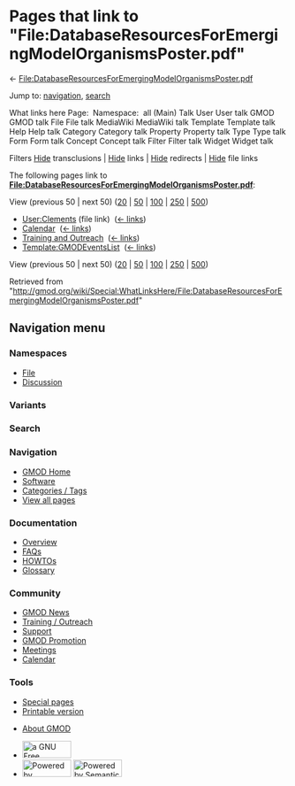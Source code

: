 <div id="mw-page-base" class="noprint">

</div>

<div id="mw-head-base" class="noprint">

</div>

<div id="content" class="mw-body" role="main">

<span id="top"></span>

<div id="mw-js-message" style="display:none;">

</div>



# <span dir="auto">Pages that link to "File:DatabaseResourcesForEmergingModelOrganismsPoster.pdf"</span>

<div id="bodyContent">

<div id="contentSub">

←
[File:DatabaseResourcesForEmergingModelOrganismsPoster.pdf](/wiki/File:DatabaseResourcesForEmergingModelOrganismsPoster.pdf "File:DatabaseResourcesForEmergingModelOrganismsPoster.pdf")

</div>

<div id="jump-to-nav" class="mw-jump">

Jump to: [navigation](#mw-navigation), [search](#p-search)

</div>

<div id="mw-content-text">

What links here Page:  Namespace:  all (Main) Talk User User talk GMOD
GMOD talk File File talk MediaWiki MediaWiki talk Template Template talk
Help Help talk Category Category talk Property Property talk Type Type
talk Form Form talk Concept Concept talk Filter Filter talk Widget
Widget talk

Filters
[Hide](/mediawiki/index.php?title=Special:WhatLinksHere/File:DatabaseResourcesForEmergingModelOrganismsPoster.pdf&hidetrans=1 "Special:WhatLinksHere/File:DatabaseResourcesForEmergingModelOrganismsPoster.pdf")
transclusions \|
[Hide](/mediawiki/index.php?title=Special:WhatLinksHere/File:DatabaseResourcesForEmergingModelOrganismsPoster.pdf&hidelinks=1 "Special:WhatLinksHere/File:DatabaseResourcesForEmergingModelOrganismsPoster.pdf")
links \|
[Hide](/mediawiki/index.php?title=Special:WhatLinksHere/File:DatabaseResourcesForEmergingModelOrganismsPoster.pdf&hideredirs=1 "Special:WhatLinksHere/File:DatabaseResourcesForEmergingModelOrganismsPoster.pdf")
redirects \|
[Hide](/mediawiki/index.php?title=Special:WhatLinksHere/File:DatabaseResourcesForEmergingModelOrganismsPoster.pdf&hideimages=1 "Special:WhatLinksHere/File:DatabaseResourcesForEmergingModelOrganismsPoster.pdf")
file links

The following pages link to
**[File:DatabaseResourcesForEmergingModelOrganismsPoster.pdf](/wiki/File:DatabaseResourcesForEmergingModelOrganismsPoster.pdf "File:DatabaseResourcesForEmergingModelOrganismsPoster.pdf")**:

View (previous 50 \| next 50)
([20](/mediawiki/index.php?title=Special:WhatLinksHere/File:DatabaseResourcesForEmergingModelOrganismsPoster.pdf&limit=20 "Special:WhatLinksHere/File:DatabaseResourcesForEmergingModelOrganismsPoster.pdf")
\|
[50](/mediawiki/index.php?title=Special:WhatLinksHere/File:DatabaseResourcesForEmergingModelOrganismsPoster.pdf&limit=50 "Special:WhatLinksHere/File:DatabaseResourcesForEmergingModelOrganismsPoster.pdf")
\|
[100](/mediawiki/index.php?title=Special:WhatLinksHere/File:DatabaseResourcesForEmergingModelOrganismsPoster.pdf&limit=100 "Special:WhatLinksHere/File:DatabaseResourcesForEmergingModelOrganismsPoster.pdf")
\|
[250](/mediawiki/index.php?title=Special:WhatLinksHere/File:DatabaseResourcesForEmergingModelOrganismsPoster.pdf&limit=250 "Special:WhatLinksHere/File:DatabaseResourcesForEmergingModelOrganismsPoster.pdf")
\|
[500](/mediawiki/index.php?title=Special:WhatLinksHere/File:DatabaseResourcesForEmergingModelOrganismsPoster.pdf&limit=500 "Special:WhatLinksHere/File:DatabaseResourcesForEmergingModelOrganismsPoster.pdf"))

- [User:Clements](/wiki/User:Clements "User:Clements") (file link) ‎
  <span class="mw-whatlinkshere-tools">([←
  links](/mediawiki/index.php?title=Special:WhatLinksHere&target=User%3AClements "Special:WhatLinksHere"))</span>
- [Calendar](/wiki/Calendar "Calendar") ‎
  <span class="mw-whatlinkshere-tools">([←
  links](/mediawiki/index.php?title=Special:WhatLinksHere&target=Calendar "Special:WhatLinksHere"))</span>
- [Training and
  Outreach](/wiki/Training_and_Outreach "Training and Outreach") ‎
  <span class="mw-whatlinkshere-tools">([←
  links](/mediawiki/index.php?title=Special:WhatLinksHere&target=Training+and+Outreach "Special:WhatLinksHere"))</span>
- [Template:GMODEventsList](/wiki/Template:GMODEventsList "Template:GMODEventsList")
  ‎ <span class="mw-whatlinkshere-tools">([←
  links](/mediawiki/index.php?title=Special:WhatLinksHere&target=Template%3AGMODEventsList "Special:WhatLinksHere"))</span>

View (previous 50 \| next 50)
([20](/mediawiki/index.php?title=Special:WhatLinksHere/File:DatabaseResourcesForEmergingModelOrganismsPoster.pdf&limit=20 "Special:WhatLinksHere/File:DatabaseResourcesForEmergingModelOrganismsPoster.pdf")
\|
[50](/mediawiki/index.php?title=Special:WhatLinksHere/File:DatabaseResourcesForEmergingModelOrganismsPoster.pdf&limit=50 "Special:WhatLinksHere/File:DatabaseResourcesForEmergingModelOrganismsPoster.pdf")
\|
[100](/mediawiki/index.php?title=Special:WhatLinksHere/File:DatabaseResourcesForEmergingModelOrganismsPoster.pdf&limit=100 "Special:WhatLinksHere/File:DatabaseResourcesForEmergingModelOrganismsPoster.pdf")
\|
[250](/mediawiki/index.php?title=Special:WhatLinksHere/File:DatabaseResourcesForEmergingModelOrganismsPoster.pdf&limit=250 "Special:WhatLinksHere/File:DatabaseResourcesForEmergingModelOrganismsPoster.pdf")
\|
[500](/mediawiki/index.php?title=Special:WhatLinksHere/File:DatabaseResourcesForEmergingModelOrganismsPoster.pdf&limit=500 "Special:WhatLinksHere/File:DatabaseResourcesForEmergingModelOrganismsPoster.pdf"))

</div>

<div class="printfooter">

Retrieved from
"<http://gmod.org/wiki/Special:WhatLinksHere/File:DatabaseResourcesForEmergingModelOrganismsPoster.pdf>"

</div>

<div id="catlinks" class="catlinks catlinks-allhidden">

</div>

<div class="visualClear">

</div>

</div>

</div>

<div id="mw-navigation">

## Navigation menu

<div id="mw-head">



<div id="left-navigation">

<div id="p-namespaces" class="vectorTabs" role="navigation"
aria-labelledby="p-namespaces-label">

### Namespaces

- <span id="ca-nstab-image"><a
  href="/wiki/File:DatabaseResourcesForEmergingModelOrganismsPoster.pdf"
  accesskey="c" title="View the file page [c]">File</a></span>
- <span id="ca-talk"><a
  href="/mediawiki/index.php?title=File_talk:DatabaseResourcesForEmergingModelOrganismsPoster.pdf&amp;action=edit&amp;redlink=1"
  accesskey="t"
  title="Discussion about the content page [t]">Discussion</a></span>

</div>

<div id="p-variants" class="vectorMenu emptyPortlet" role="navigation"
aria-labelledby="p-variants-label">

### 

### Variants[](#)

<div class="menu">

</div>

</div>

</div>

<div id="right-navigation">





</div>

<div id="p-search" role="search">

### Search

<div id="simpleSearch">

</div>

</div>

</div>

</div>

<div id="mw-panel">

<div id="p-logo" role="banner">

<a href="/wiki/Main_Page"
style="background-image: url(http://gmod.org/images/GMOD-cogs.png);"
title="Visit the main page"></a>

</div>

<div id="p-Navigation" class="portal" role="navigation"
aria-labelledby="p-Navigation-label">

### Navigation

<div class="body">

- <span id="n-GMOD-Home">[GMOD Home](/wiki/Main_Page)</span>
- <span id="n-Software">[Software](/wiki/GMOD_Components)</span>
- <span id="n-Categories-.2F-Tags">[Categories /
  Tags](/wiki/Categories)</span>
- <span id="n-View-all-pages">[View all
  pages](/wiki/Special:AllPages)</span>

</div>

</div>

<div id="p-Documentation" class="portal" role="navigation"
aria-labelledby="p-Documentation-label">

### Documentation

<div class="body">

- <span id="n-Overview">[Overview](/wiki/Overview)</span>
- <span id="n-FAQs">[FAQs](/wiki/Category:FAQ)</span>
- <span id="n-HOWTOs">[HOWTOs](/wiki/Category:HOWTO)</span>
- <span id="n-Glossary">[Glossary](/wiki/Glossary)</span>

</div>

</div>

<div id="p-Community" class="portal" role="navigation"
aria-labelledby="p-Community-label">

### Community

<div class="body">

- <span id="n-GMOD-News">[GMOD News](/wiki/GMOD_News)</span>
- <span id="n-Training-.2F-Outreach">[Training /
  Outreach](/wiki/Training_and_Outreach)</span>
- <span id="n-Support">[Support](/wiki/Support)</span>
- <span id="n-GMOD-Promotion">[GMOD
  Promotion](/wiki/GMOD_Promotion)</span>
- <span id="n-Meetings">[Meetings](/wiki/Meetings)</span>
- <span id="n-Calendar">[Calendar](/wiki/Calendar)</span>

</div>

</div>

<div id="p-tb" class="portal" role="navigation"
aria-labelledby="p-tb-label">

### Tools

<div class="body">

- <span id="t-specialpages"><a href="/wiki/Special:SpecialPages" accesskey="q"
  title="A list of all special pages [q]">Special pages</a></span>
- <span id="t-print"><a
  href="/mediawiki/index.php?title=Special:WhatLinksHere/File:DatabaseResourcesForEmergingModelOrganismsPoster.pdf&amp;printable=yes"
  rel="alternate" accesskey="p"
  title="Printable version of this page [p]">Printable version</a></span>

</div>

</div>

</div>

</div>

<div id="footer" role="contentinfo">

- <span id="footer-places-about">[About
  GMOD](/wiki/GMOD:About "GMOD:About")</span>

<!-- -->

- <span id="footer-copyrightico">[<img src="http://www.gnu.org/graphics/gfdl-logo-small.png" width="88"
  height="31" alt="a GNU Free Documentation License" />](http://www.gnu.org/licenses/fdl-1.3.html)</span>
- <span id="footer-poweredbyico">[<img src="/mediawiki/skins/common/images/poweredby_mediawiki_88x31.png"
  width="88" height="31" alt="Powered by MediaWiki" />](//www.mediawiki.org/)
  [<img
  src="/mediawiki/extensions/SemanticMediaWiki/includes/../resources/images/smw_button.png"
  width="88" height="31" alt="Powered by Semantic MediaWiki" />](https://www.semantic-mediawiki.org/wiki/Semantic_MediaWiki)</span>

<div style="clear:both">

</div>

</div>
